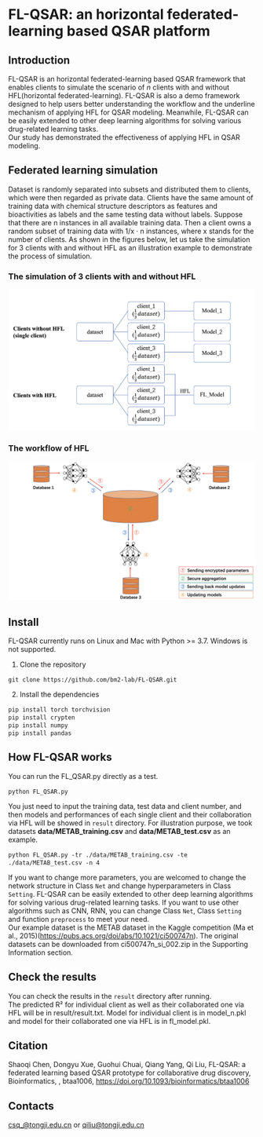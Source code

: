 # FL-QSAR: an horizontal federated-learning based QSAR platform
## Introduction
FL-QSAR is an horizontal federated-learning based QSAR framework that enables clients to simulate the scenario of _n_ clients with and without HFL(horizontal federated-learning). FL-QSAR is also a demo framework designed to help users better understanding the workflow and the underline mechanism of applying HFL for QSAR modeling. Meanwhile, FL-QSAR can be easily extended to other deep learning algorithms for solving various drug-related learning tasks.  
Our study has demonstrated the effectiveness of applying HFL in QSAR modeling.  
## Federated learning simulation
Dataset is randomly separated into subsets and distributed them to clients, which were then regarded as private data. Clients have the same amount of training data with chemical structure descriptors as features and bioactivities as labels and the same testing data without labels. Suppose that there are n instances in all available training data. Then a client owns a random subset of training data with 1/x · n instances, where x stands for the number of clients. As shown in the figures below, let us take the simulation for 3 clients with and without HFL as an illustration example to demonstrate the process of simulation.  
### The simulation of 3 clients with and without HFL
![](https://github.com/bm2-lab/FL-QSAR/blob/master/images/simulation.jpg)  
### The workflow of HFL
![](https://github.com/bm2-lab/FL-QSAR/blob/master/images/HFL.jpg)
## Install
FL-QSAR currently runs on Linux and Mac with Python >= 3.7. Windows is not supported. 
1. Clone the repository
```
git clone https://github.com/bm2-lab/FL-QSAR.git  
```
2. Install the dependencies
```
pip install torch torchvision  
pip install crypten  
pip install numpy  
pip install pandas
```
## How FL-QSAR works
You can run the FL_QSAR.py directly as a test.
```
python FL_QSAR.py
```
You just need to input the training data, test data and client number, and then models and performances of each single client and their collaboration via HFL will be showed in `result` directory. For illustration purpose, we took datasets __data/METAB_training.csv__ and __data/METAB_test.csv__ as an example. 
```
python FL_QSAR.py -tr ./data/METAB_training.csv -te ./data/METAB_test.csv -n 4  
```
If you want to change more parameters, you are welcomed to change the network structure in Class `Net` and change hyperparameters in Class `Setting`. 
FL-QSAR can be easily extended to other deep learning algorithms for solving various drug-related learning tasks. If you want to use other algorithms such as CNN, RNN, you can change Class `Net`, Class `Setting` and function `preprocess` to meet your need.  
 Our example dataset is the METAB dataset in the Kaggle competition (Ma et al., 2015)(https://pubs.acs.org/doi/abs/10.1021/ci500747n). The original datasets can be downloaded from ci500747n_si_002.zip in the Supporting Information section.
 ## Check the results
 You can check the results in the `result` directory after running.  
 The predicted R² for individual client as well as their collaborated one via HFL will be in result/result.txt.  Model for individual client is in model_n.pkl and model for their collaborated one via HFL is in fl_model.pkl.  
## Citation  
Shaoqi Chen, Dongyu Xue, Guohui Chuai, Qiang Yang, Qi Liu, FL-QSAR: a federated learning based QSAR prototype for collaborative drug discovery, Bioinformatics, , btaa1006, https://doi.org/10.1093/bioinformatics/btaa1006 
## Contacts  
csq_@tongji.edu.cn or qiliu@tongji.edu.cn
